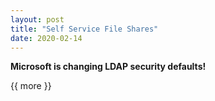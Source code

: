 ```yaml
---
layout: post
title: "Self Service File Shares"
date: 2020-02-14
---
```


**Microsoft is changing LDAP security defaults!**

{{ more }}



